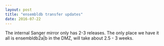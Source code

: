 ```yaml
---
layout: post
title: "ensembldb transfer updates"
date: 2016-07-22
---
```


The internal Sanger mirror only has 2-3 releases. The only place we have it all is ensembldb2a|b in the DMZ, will take about 2.5 - 3 weeks.

